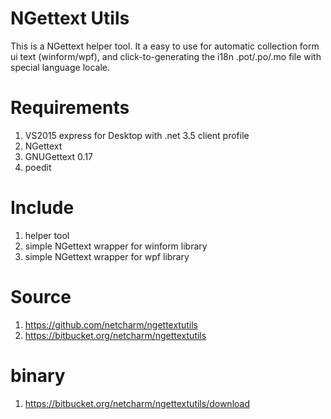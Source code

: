 # NGettext Utils
This is a NGettext helper tool. It a easy to use for automatic collection form ui text (winform/wpf), 
and click-to-generating the i18n .pot/.po/.mo file with special language locale.

Requirements
============
1. VS2015 express for Desktop with .net 3.5 client profile
2. NGettext
3. GNUGettext 0.17
4. poedit

Include
=======
1. helper tool
2. simple NGettext wrapper for winform library
3. simple NGettext wrapper for wpf library

Source
=======
1. https://github.com/netcharm/ngettextutils
2. https://bitbucket.org/netcharm/ngettextutils

binary
=======
1. https://bitbucket.org/netcharm/ngettextutils/download
